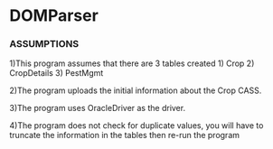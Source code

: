 # DOMParser

### ASSUMPTIONS

1)This program assumes that there are 3 tables created 1) Crop 2) CropDetails 3) PestMgmt

2)The program uploads the initial information about the Crop CASS.

3)The program uses OracleDriver as the driver.

4)The program does not check for duplicate values, you will have to truncate the information in the tables then re-run the program
